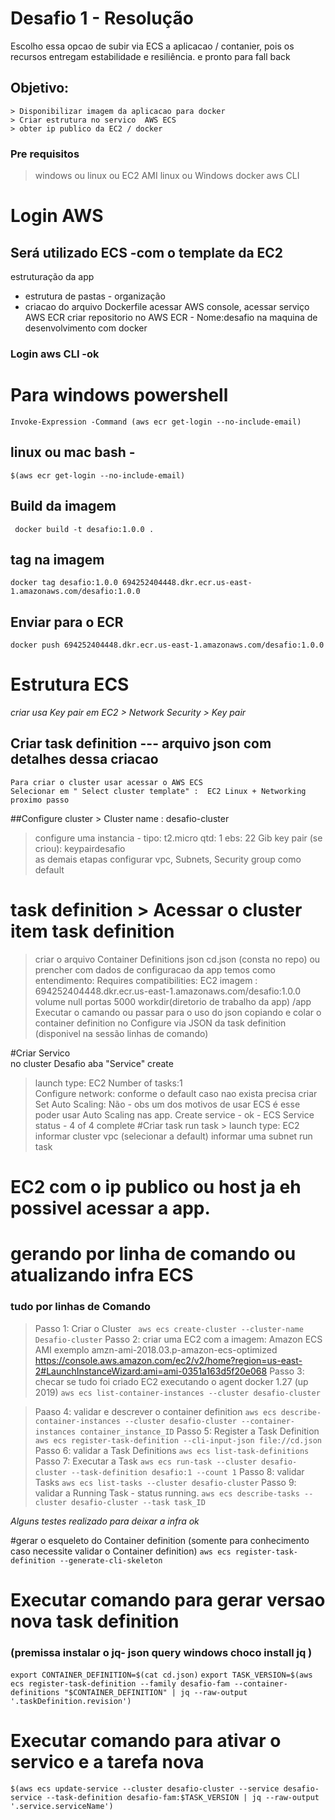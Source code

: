 # Desafio 1 - Resolução
Escolho essa opcao de subir via ECS a aplicacao / contanier, 
pois os recursos entregam estabilidade e resiliência. e pronto para fall back   
## Objetivo:
    > Disponibilizar imagem da aplicacao para docker 
    > Criar estrutura no servico  AWS ECS  
    > obter ip publico da EC2 / docker
### Pre requisitos 
>  windows ou linux ou EC2 AMI linux ou Windows 
>  docker 
>  aws CLI    
#  Login AWS
## Será utilizado ECS -com o template da EC2  
estruturação da app
- estrutura de pastas - organização
- criacao do arquivo Dockerfile 
acessar AWS console, acessar serviço AWS ECR criar repositorio no AWS ECR - Nome:desafio
na maquina de desenvolvimento com docker      

### Login aws CLI -ok
# Para windows powershell
  `Invoke-Expression -Command (aws ecr get-login --no-include-email) `

## linux ou mac bash - 
   ` $(aws ecr get-login --no-include-email) `

## Build da imagem

  ` docker build -t desafio:1.0.0 .`

## tag  na imagem 
    
  ` docker tag desafio:1.0.0 694252404448.dkr.ecr.us-east-1.amazonaws.com/desafio:1.0.0 `

## Enviar para o ECR 

  ` docker push 694252404448.dkr.ecr.us-east-1.amazonaws.com/desafio:1.0.0 `

# Estrutura ECS 
*criar usa Key pair em EC2 > Network Security > Key pair*
## Criar task definition --- arquivo json com detalhes dessa criacao  
    Para criar o cluster usar acessar o AWS ECS 
    Selecionar em " Select cluster template" :  EC2 Linux + Networking  
    proximo passo 
##Configure cluster >  Cluster name : desafio-cluster
    
   > configure uma instancia - 
   > tipo:  t2.micro
   > qtd: 1 
   > ebs: 22 Gib
   > key pair (se criou): keypairdesafio  
   as demais etapas
   > configurar vpc, Subnets, Security group como default 
   >  
# task definition > Acessar o cluster item  task definition 
  > criar o arquivo  Container Definitions json cd.json (consta no repo)
ou 
> prencher com dados de configuracao da app 
    temos como entendimento: 
    Requires compatibilities: EC2
    imagem : 694252404448.dkr.ecr.us-east-1.amazonaws.com/desafio:1.0.0
    volume null
    portas 5000
    workdir(diretorio de trabalho da app) /app
> Executar o camando ou passar para o uso do json copiando e colar o container definition no Configure via JSON da task definition (disponivel na sessão linhas de comando) 

#Criar Servico  
no cluster Desafio aba "Service"  create 
>launch type: EC2
>Number of tasks:1  
>Configure network: conforme o default caso nao exista precisa criar
>Set Auto Scaling: Não -  obs um dos motivos de usar ECS é esse poder usar Auto Scaling nas app.
> Create service - ok  - ECS Service status - 4 of 4 complete
#Criar task 
>run task >  launch type: EC2
> informar cluster vpc (selecionar a default)
> informar uma subnet 
> run task 

# EC2 com o ip publico ou host ja eh possivel acessar a app. 

# gerando por linha de comando ou atualizando infra ECS 
### tudo por linhas de Comando  

> Passo 1:  Criar o Cluster
 ` aws ecs create-cluster --cluster-name Desafio-cluster`
> Passo 2: criar uma EC2 com a imagem: Amazon ECS AMI
exemplo amzn-ami-2018.03.p-amazon-ecs-optimized
https://console.aws.amazon.com/ec2/v2/home?region=us-east-2#LaunchInstanceWizard:ami=ami-0351a163d5f20e068
> Passo 3: checar se tudo foi criado EC2 executando o agent docker 1.27 (up 2019)
` aws ecs list-container-instances --cluster desafio-cluster `

> Paaso 4: validar e descrever o container definition
  `aws ecs describe-container-instances --cluster desafio-cluster --container-instances container_instance_ID`
> Passo 5: Register a Task Definition
  `aws ecs register-task-definition --cli-input-json file://cd.json`
> Passo 6: validar a Task Definitions
  `aws ecs list-task-definitions`
> Passo 7: Executar a Task
  `aws ecs run-task --cluster desafio-cluster --task-definition desafio:1 --count 1`
> Passo 8: validar Tasks
  `aws ecs list-tasks --cluster desafio-cluster` 
> Passo 9: validar a Running Task - status running. 
  `aws ecs describe-tasks --cluster desafio-cluster --task task_ID`

*Alguns testes realizado para deixar a infra ok*

#gerar o esqueleto do Container definition  (somente para conhecimento caso necessite validar o Container definition) 
`aws ecs register-task-definition --generate-cli-skeleton`
# 
# Executar comando para gerar versao nova task definition
### (premissa instalar o jq- json query windows choco install jq  )
`export CONTAINER_DEFINITION=$(cat cd.json)`
`export TASK_VERSION=$(aws ecs register-task-definition --family desafio-fam --container-definitions "$CONTAINER_DEFINITION" | jq --raw-output '.taskDefinition.revision')`
# Executar comando para ativar o servico e a tarefa nova 
`$(aws ecs update-service --cluster desafio-cluster --service desafio-service --task-definition desafio-fam:$TASK_VERSION | jq --raw-output '.service.serviceName')`



#
